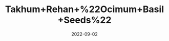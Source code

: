 ---
title: 'Takhum+Rehan+%22Ocimum+Basil+Seeds%22'
date: '2022-09-02' 
metatag: '' 
inventory: '0' 
draft: false 
# meta description 
shortDescripton: ''
description: 'Seed'
longdescription: ''
featured: True
# product Price
price: '60.0'
# Product Short Description
shortDescription: ''
productID: 'CC06054D-982A-ED11-9968-005056B3A416'
type: 'products'
category: 'Seed' 
thumnailproduct: 'https://aminsaddiquidawakhana.eralive.net/images/products/CC06054D-982A-ED11-9968-005056B3A4161.png' 
images:
  - image: 'images/products/CC06054D-982A-ED11-9968-005056B3A4161.png'  
Variants:
---